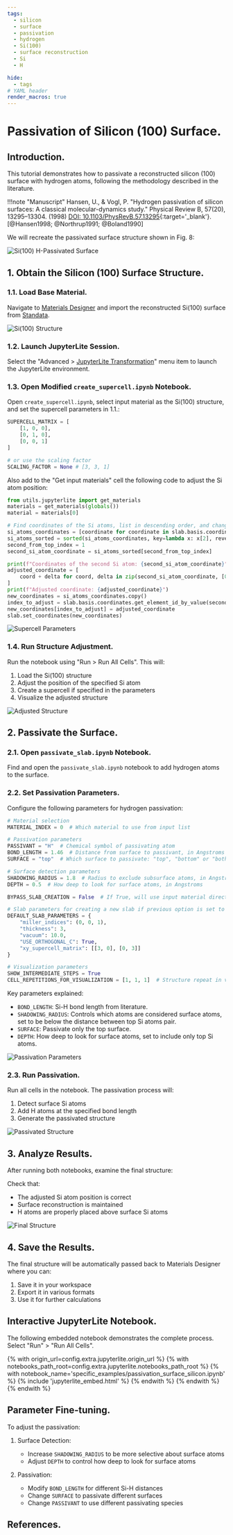 ```yaml
---
tags:
  - silicon
  - surface
  - passivation
  - hydrogen
  - Si(100)
  - surface reconstruction
  - Si
  - H

hide:
  - tags
# YAML header
render_macros: true
---
```


# Passivation of Silicon (100) Surface.

## Introduction.

This tutorial demonstrates how to passivate a reconstructed silicon (100) surface with hydrogen atoms, following the methodology described in the literature.

!!!note "Manuscript"
    Hansen, U., & Vogl, P.
    "Hydrogen passivation of silicon surfaces: A classical molecular-dynamics study."
    Physical Review B, 57(20), 13295–13304. (1998)
    [DOI: 10.1103/PhysRevB.57.13295](https://doi.org/10.1103/PhysRevB.57.13295){:target='_blank'}. [@Hansen1998; @Northrup1991; @Boland1990]

We will recreate the passivated surface structure shown in Fig. 8:

![Si(100) H-Passivated Surface](../../../images/tutorials/materials/passivation/passivation_surface_silicon/0-figure-from-manuscript.webp "H-Passivated Silicon (100)")

## 1. Obtain the Silicon (100) Surface Structure.

### 1.1. Load Base Material.

Navigate to [Materials Designer](../../../materials-designer/overview.md) and import the reconstructed Si(100) surface from [Standata](../../../materials-designer/header-menu/input-output/standata-import.md).

![Si(100) Structure](../../../images/tutorials/materials/passivation/passivation_surface_silicon/1-wave-original-material.webp "Si(100) Structure")

### 1.2. Launch JupyterLite Session.

Select the "Advanced > [JupyterLite Transformation](../../../materials-designer/header-menu/advanced/jupyterlite-dialog.md)" menu item to launch the JupyterLite environment.

### 1.3. Open Modified `create_supercell.ipynb` Notebook.

Open `create_supercell.ipynb`, select input material as the Si(100) structure, and set the supercell parameters in 1.1.:

```python
SUPERCELL_MATRIX = [
    [1, 0, 0], 
    [0, 1, 0], 
    [0, 0, 1]
] 

# or use the scaling factor
SCALING_FACTOR = None # [3, 3, 1]
```

Also add to the "Get input materials" cell the following code to adjust the Si atom position:

```python
from utils.jupyterlite import get_materials
materials = get_materials(globals())
material = materials[0]

# Find coordinates of the Si atoms, list in descending order, and change the 2nd one from the top
si_atoms_coordinates = [coordinate for coordinate in slab.basis.coordinates.values]
si_atoms_sorted = sorted(si_atoms_coordinates, key=lambda x: x[2], reverse=True)
second_from_top_index = 1
second_si_atom_coordinate = si_atoms_sorted[second_from_top_index]

print(f"Coordinates of the second Si atom: {second_si_atom_coordinate}")
adjusted_coordinate = [
    coord + delta for coord, delta in zip(second_si_atom_coordinate, [0.025, 0, 0.025])
]
print(f"Adjusted coordinate: {adjusted_coordinate}")
new_coordinates = si_atoms_coordinates.copy()
index_to_adjust = slab.basis.coordinates.get_element_id_by_value(second_si_atom_coordinate)
new_coordinates[index_to_adjust] = adjusted_coordinate
slab.set_coordinates(new_coordinates)
```

![Supercell Parameters](../../../images/tutorials/materials/passivation/passivation_surface_silicon/2-jl-setup-nb-adjust.webp "Supercell Parameters Visualization")

### 1.4. Run Structure Adjustment.

Run the notebook using "Run > Run All Cells". This will:

1. Load the Si(100) structure
2. Adjust the position of the specified Si atom
3. Create a supercell if specified in the parameters
4. Visualize the adjusted structure

![Adjusted Structure](../../../images/tutorials/materials/passivation/passivation_surface_silicon/3-wave-adjusted-material.webp "Adjusted Si(100) Structure")

## 2. Passivate the Surface.

### 2.1. Open `passivate_slab.ipynb` Notebook.

Find and open the `passivate_slab.ipynb` notebook to add hydrogen atoms to the surface.

### 2.2. Set Passivation Parameters.

Configure the following parameters for hydrogen passivation:

```python
# Material selection
MATERIAL_INDEX = 0  # Which material to use from input list

# Passivation parameters
PASSIVANT = "H"  # Chemical symbol of passivating atom
BOND_LENGTH = 1.46  # Distance from surface to passivant, in Angstroms
SURFACE = "top"  # Which surface to passivate: "top", "bottom" or "both"

# Surface detection parameters
SHADOWING_RADIUS = 1.8  # Radius to exclude subsurface atoms, in Angstroms
DEPTH = 0.5  # How deep to look for surface atoms, in Angstroms

BYPASS_SLAB_CREATION = False  # If True, will use input material directly

# Slab parameters for creating a new slab if previous option is set to True
DEFAULT_SLAB_PARAMETERS = {
    "miller_indices": (0, 0, 1),
    "thickness": 3,
    "vacuum": 10.0,
    "USE_ORTHOGONAL_C": True,
    "xy_supercell_matrix": [[3, 0], [0, 3]]
}

# Visualization parameters
SHOW_INTERMEDIATE_STEPS = True
CELL_REPETITIONS_FOR_VISUALIZATION = [1, 1, 1]  # Structure repeat in view
```

Key parameters explained:

- `BOND_LENGTH`: Si-H bond length from literature.
- `SHADOWING_RADIUS`: Controls which atoms are considered surface atoms, set to be below the distance between top Si atoms pair.
- `SURFACE`: Passivate only the top surface.
- `DEPTH`: How deep to look for surface atoms, set to include only top Si atoms.

![Passivation Parameters](../../../images/tutorials/materials/passivation/passivation_surface_silicon/4-jl-setup-nb-passivate.webp "Passivation Parameters Visualization")

### 2.3. Run Passivation.

Run all cells in the notebook. The passivation process will:

1. Detect surface Si atoms
2. Add H atoms at the specified bond length
3. Generate the passivated structure

![Passivated Structure](../../../images/tutorials/materials/passivation/passivation_surface_silicon/5-jl-result-preview.webp "H-Passivated Si(100) Structure")

## 3. Analyze Results.

After running both notebooks, examine the final structure:

Check that:

- The adjusted Si atom position is correct
- Surface reconstruction is maintained
- H atoms are properly placed above surface Si atoms

![Final Structure](../../../images/tutorials/materials/passivation/passivation_surface_silicon/6-wave-result.webp "Final H-Passivated Si(100)")

## 4. Save the Results.

The final structure will be automatically passed back to Materials Designer where you can:
1. Save it in your workspace
2. Export it in various formats
3. Use it for further calculations

## Interactive JupyterLite Notebook.

The following embedded notebook demonstrates the complete process. Select "Run" > "Run All Cells".

{% with origin_url=config.extra.jupyterlite.origin_url %}
{% with notebooks_path_root=config.extra.jupyterlite.notebooks_path_root %}
{% with notebook_name='specific_examples/passivation_surface_silicon.ipynb' %}
{% include 'jupyterlite_embed.html' %}
{% endwith %}
{% endwith %}
{% endwith %}

## Parameter Fine-tuning.

To adjust the passivation:

1. Surface Detection:

   - Increase `SHADOWING_RADIUS` to be more selective about surface atoms
   - Adjust `DEPTH` to control how deep to look for surface atoms

2. Passivation:

   - Modify `BOND_LENGTH` for different Si-H distances
   - Change `SURFACE` to passivate different surfaces
   - Change `PASSIVANT` to use different passivating species

## References.

